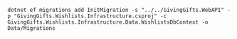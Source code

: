 `dotnet ef migrations add InitMigration -s "../../GivingGifts.WebAPI" -p "GivingGifts.Wishlists.Infrastructure.csproj" -c GivingGifts.Wishlists.Infrastructure.Data.WishlistsDbContext -o Data/Migrations
`